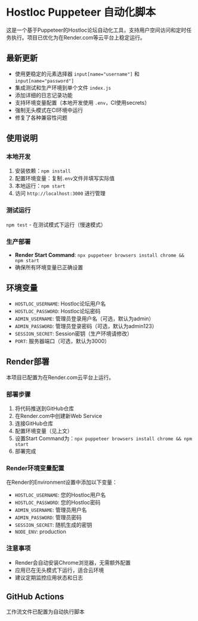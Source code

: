 # Hostloc Puppeteer 自动化脚本

这是一个基于Puppeteer的Hostloc论坛自动化工具，支持用户空间访问和定时任务执行。项目已优化为在Render.com等云平台上稳定运行。

## 最新更新
- 使用更稳定的元素选择器 `input[name="username"]` 和 `input[name="password"]`
- 集成测试和生产环境到单个文件 `index.js`
- 添加详细的日志记录功能
- 支持环境变量配置（本地开发使用 `.env`，CI使用secrets）
- 强制无头模式在CI环境中运行
- 修复了各种兼容性问题

## 使用说明

### 本地开发
1. 安装依赖：`npm install`
2. 配置环境变量：复制`.env`文件并填写实际值
3. 本地运行：`npm start`
4. 访问 `http://localhost:3000` 进行管理

### 测试运行
`npm test` - 在测试模式下运行（慢速模式）

### 生产部署
- **Render Start Command**: `npx puppeteer browsers install chrome && npm start`
- 确保所有环境变量已正确设置
## 环境变量
- `HOSTLOC_USERNAME`: Hostloc论坛用户名
- `HOSTLOC_PASSWORD`: Hostloc论坛密码
- `ADMIN_USERNAME`: 管理员登录用户名（可选，默认为admin）
- `ADMIN_PASSWORD`: 管理员登录密码（可选，默认为admin123）
- `SESSION_SECRET`: Session密钥（生产环境请修改）
- `PORT`: 服务器端口（可选，默认为3000）

## Render部署
本项目已配置为在Render.com云平台上运行。

### 部署步骤
1. 将代码推送到GitHub仓库
2. 在Render.com中创建新Web Service
3. 连接GitHub仓库
4. 配置环境变量（见上文）
5. 设置Start Command为：`npx puppeteer browsers install chrome && npm start`
6. 部署完成

### Render环境变量配置
在Render的Environment设置中添加以下变量：
- `HOSTLOC_USERNAME`: 您的Hostloc用户名
- `HOSTLOC_PASSWORD`: 您的Hostloc密码
- `ADMIN_USERNAME`: 管理员用户名
- `ADMIN_PASSWORD`: 管理员密码
- `SESSION_SECRET`: 随机生成的密钥
- `NODE_ENV`: production

### 注意事项
- Render会自动安装Chrome浏览器，无需额外配置
- 应用已在无头模式下运行，适合云环境
- 建议定期监控应用状态和日志

## GitHub Actions
工作流文件已配置为自动执行脚本
